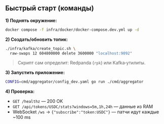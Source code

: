 ## Быстрый старт (команды)

**1) Поднять окружение:**

```bash
docker compose -f infra/docker/docker-compose.dev.yml up -d
```

**2) Создать/обновить топик:**

```bash
./infra/kafka/create_topic.sh \
  raw-swaps 12 604800000 delete 3600000 "localhost:9092"
```

> Скрипт сам определит: Redpanda (`rpk`) или Kafka‐утилиты.

**3) Запустить приложение:**

```bash
CONFIG=cmd/aggregator/config_dev.yaml go run ./cmd/aggregator
```

**4) Проверка:**

* `GET /healthz` — 200 OK
* `GET /api/tokens/USDC/stats?windows=5m,1h,24h` — данные из RAM
* WebSocket `/ws` → `{"subscribe":"token:USDC"}` — патчи идут каждые \~100 ms
